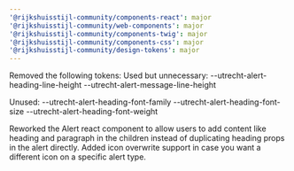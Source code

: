 ```yaml
---
'@rijkshuisstijl-community/components-react': major
'@rijkshuisstijl-community/web-components': major
'@rijkshuisstijl-community/components-twig': major
'@rijkshuisstijl-community/components-css': major
'@rijkshuisstijl-community/design-tokens': major
---
```


Removed the following tokens:
Used but unnecessary:
--utrecht-alert-heading-line-height
--utrecht-alert-message-line-height

Unused:
--utrecht-alert-heading-font-family
--utrecht-alert-heading-font-size
--utrecht-alert-heading-font-weight

Reworked the Alert react component to allow users to add content like heading and paragraph in the children instead of duplicating heading props in the alert directly.
Added icon overwrite support in case you want a different icon on a specific alert type.
